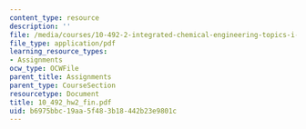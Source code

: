 ```yaml
---
content_type: resource
description: ''
file: /media/courses/10-492-2-integrated-chemical-engineering-topics-i-introduction-to-biocatalysis-fall-2004/b6975bbc19aa5f483b18442b23e9801c_10_492_hw2_fin.pdf
file_type: application/pdf
learning_resource_types:
- Assignments
ocw_type: OCWFile
parent_title: Assignments
parent_type: CourseSection
resourcetype: Document
title: 10_492_hw2_fin.pdf
uid: b6975bbc-19aa-5f48-3b18-442b23e9801c
---
```

